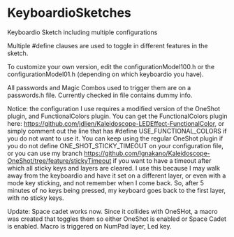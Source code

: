 # KeyboardioSketches
Keyboardio Sketch including multiple configurations

Multiple #define clauses are used to toggle in different features in the sketch.

To customize your own version, edit the configurationModel100.h or the configurationModel01.h (depending on which keyboardio you have).

All passwords and Magic Combos used to trigger them are on a passwords.h file. Currently checked in file contains dummy info.

Notice: the configuration I use requires a modified version of the OneShot plugin, and FunctionalColors plugin.
You can get the FunctionalColors plugin here: https://github.com/jdlien/Kaleidoscope-LEDEffect-FunctionalColor, or simply comment out the line that has #define USE_FUNCTIONAL_COLORS if you do not want to use it.
You can keep using the regular OneShot plugin if you do not define ONE_SHOT_STICKY_TIMEOUT on your configuration file, or you can use my branch https://github.com/lgnakano/Kaleidoscope-OneShot/tree/feature/stickyTimeout if you want to have a timeout after which all sticky keys and layers are cleared. I use this because I may walk away from the keyboardio and have it set on a different layer, or even with a mode key sticking, and not remember when I come back. So, after 5 minutes of no keys being pressed, my keyboard goes back to the first layer, with no sticky keys.

Update: Space cadet works now. Since it collides with OneSHot, a macro was created that toggles them so either OneShot is enabled or Space Cadet is enabled. Macro is triggered on NumPad layer, Led key.
